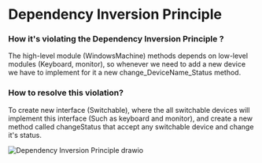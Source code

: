 # Dependency Inversion Principle
### How it's violating the Dependency Inversion Principle ?
The high-level module (WindowsMachine) methods depends on low-level modules (Keyboard, monitor), so whenever we need to add a new device we have to implement for it
a new change_DeviceName_Status method.



### How to resolve this violation?
To create new interface (Switchable), where the all switchable devices will implement this interface (Such as keyboard and monitor), and create a new method called
changeStatus that accept any switchable device and change it's status.

![Dependency Inversion Principle drawio](https://user-images.githubusercontent.com/58006991/196540731-0f4b8b2b-a39f-4036-8b57-85d0287078e8.png)
